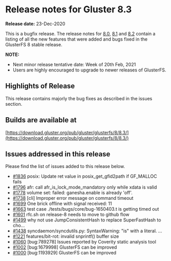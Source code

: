 # Release notes for Gluster 8.3

**Release date:** 23-Dec-2020

This is a bugfix release. The release notes for [8.0](8.0.md), [8.1](8.1.md) and [8.2](8.2.md)
contain a listing of all the new features that were added
and bugs fixed in the GlusterFS 8 stable release.

**NOTE:**

- Next minor release tentative date: Week of 20th Feb, 2021
- Users are highly encouraged to upgrade to newer releases of GlusterFS.

## Highlights of Release

This release contains majorly the bug fixes as described in the issues section.

## Builds are available at

[https://download.gluster.org/pub/gluster/glusterfs/8/8.3/](https://download.gluster.org/pub/gluster/glusterfs/8/8.3/)

## Issues addressed in this release

Please find the list of issues added to this release below.

- [#1836](https://github.com/gluster/glusterfs/issues/1836) posix: Update ret value in posix_get_gfid2path if GF_MALLOC fails
- [#1796](https://github.com/gluster/glusterfs/issues/1796) afr: call afr_is_lock_mode_mandatory only while xdata is valid
- [#1778](https://github.com/gluster/glusterfs/issues/1778) volume set: failed: ganesha.enable is already 'off'.
- [#1738](https://github.com/gluster/glusterfs/issues/1738) [cli] Improper error message on command timeout
- [#1699](https://github.com/gluster/glusterfs/issues/1699) One brick offline with signal received: 11
- [#1663](https://github.com/gluster/glusterfs/issues/1663) test case ./tests/bugs/core/bug-1650403.t is getting timed out
- [#1601](https://github.com/gluster/glusterfs/issues/1601) rfc.sh on release-8 needs to move to github flow
- [#1499](https://github.com/gluster/glusterfs/issues/1499) why not use JumpConsistentHash to replace SuperFastHash to cho...
- [#1438](https://github.com/gluster/glusterfs/issues/1438) syncdaemon/syncdutils.py: SyntaxWarning: "is" with a literal. ...
- [#1221](https://github.com/gluster/glusterfs/issues/1221) features/bit-rot: invalid snprintf() buffer size
- [#1060](https://github.com/gluster/glusterfs/issues/1060) [bug:789278] Issues reported by Coverity static analysis tool
- [#1002](https://github.com/gluster/glusterfs/issues/1002) [bug:1679998] GlusterFS can be improved
- [#1000](https://github.com/gluster/glusterfs/issues/1000) [bug:1193929] GlusterFS can be improved
